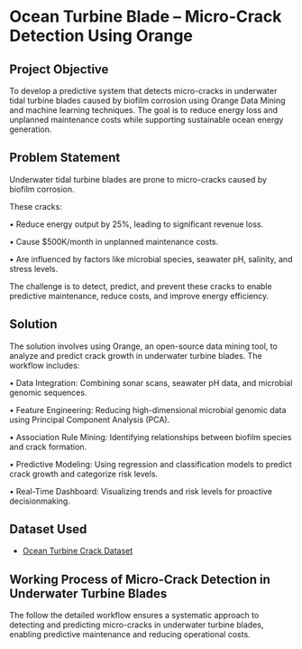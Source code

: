 # Ocean Turbine Blade – Micro-Crack Detection Using Orange
## Project Objective
To develop a predictive system that detects micro-cracks in underwater tidal turbine blades caused by biofilm corrosion using Orange Data Mining and machine learning techniques. The goal is to reduce energy loss and unplanned maintenance costs while supporting sustainable ocean energy generation.

## Problem Statement 
Underwater tidal turbine blades are prone to micro-cracks caused by biofilm corrosion.

These cracks: 

• Reduce energy output by 25%, leading to significant revenue loss. 

• Cause $500K/month in unplanned maintenance costs. 

• Are influenced by factors like microbial species, seawater pH, salinity, and stress levels. 

The challenge is to detect, predict, and prevent these cracks to enable predictive 
maintenance, reduce costs, and improve energy efficiency. 

## Solution 
The solution involves using Orange, an open-source data mining tool, to analyze and predict crack growth in underwater turbine blades. The workflow includes: 

 • Data Integration: Combining sonar scans, seawater pH data, and microbial genomic sequences. 
 
 • Feature Engineering: Reducing high-dimensional microbial genomic data using Principal Component Analysis (PCA). 
 
 • Association Rule Mining: Identifying relationships between biofilm species and crack formation. 
 
 • Predictive Modeling: Using regression and classification models to predict crack growth and categorize risk levels. 
 
 • Real-Time Dashboard: Visualizing trends and risk levels for proactive decisionmaking.

## Dataset Used
- <a href="https://github.com/suriya2318/Micro-Crack-Detection-in-Underwater-Turbine-Blades/blob/main/Ocean_Turbine_Crack_Dataset.csv"> Ocean Turbine Crack Dataset </a>



## Working Process of Micro-Crack Detection in Underwater Turbine Blades 
The follow the detailed workflow ensures a systematic approach to detecting and predicting micro-cracks in underwater turbine blades, enabling predictive maintenance and reducing operational costs.

